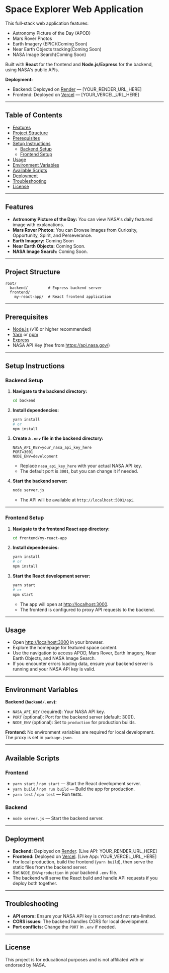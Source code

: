 # Space Explorer Web Application

This full-stack web application features:

- Astronomy Picture of the Day (APOD)
- Mars Rover Photos
- Earth Imagery (EPIC)(Coming Soon)
- Near Earth Objects tracking(Coming Soon)
- NASA Image Search(Coming Soon)

Built with **React** for the frontend and **Node.js/Express** for the backend, using NASA's public APIs.

**Deployment:**
- Backend: Deployed on [Render](https://render.com/) — [YOUR_RENDER_URL_HERE]
- Frontend: Deployed on [Vercel](https://vercel.com/) — [YOUR_VERCEL_URL_HERE]

---

## Table of Contents

- [Features](#features)
- [Project Structure](#project-structure)
- [Prerequisites](#prerequisites)
- [Setup Instructions](#setup-instructions)
  - [Backend Setup](#backend-setup)
  - [Frontend Setup](#frontend-setup)
- [Usage](#usage)
- [Environment Variables](#environment-variables)
- [Available Scripts](#available-scripts)
- [Deployment](#deployment)
- [Troubleshooting](#troubleshooting)
- [License](#license)

---

## Features

- **Astronomy Picture of the Day:** You can view NASA's daily featured image with explanations.
- **Mars Rover Photos:** You can Browse images from Curiosity, Opportunity, Spirit, and Perseverance.
- **Earth Imagery:** Coming Soon
- **Near Earth Objects:** Coming Soon.
- **NASA Image Search:** Coming Soon.

---

## Project Structure

```
root/
  backend/         # Express backend server
  frontend/
    my-react-app/  # React frontend application
```

---

## Prerequisites

- [Node.js](https://nodejs.org/) (v16 or higher recommended)
- [Yarn](https://yarnpkg.com/) or [npm](https://www.npmjs.com/)
- [Express](https://expressjs.com/en/4x/api.html)
- NASA API Key (free from https://api.nasa.gov/)

---

## Setup Instructions

### Backend Setup

1. **Navigate to the backend directory:**
   ```bash
   cd backend
   ```

2. **Install dependencies:**
   ```bash
   yarn install
   # or
   npm install
   ```

3. **Create a `.env` file in the backend directory:**
   ```
   NASA_API_KEY=your_nasa_api_key_here
   PORT=3001
   NODE_ENV=development
   ```
   - Replace `nasa_api_key_here` with your actual NASA API key.
   - The default port is `3001`, but you can change it if needed.

4. **Start the backend server:**
   ```bash
   node server.js
   ```
   - The API will be available at `http://localhost:5001/api`.

---

### Frontend Setup

1. **Navigate to the frontend React app directory:**
   ```bash
   cd frontend/my-react-app
   ```

2. **Install dependencies:**
   ```bash
   yarn install
   # or
   npm install
   ```

3. **Start the React development server:**
   ```bash
   yarn start
   # or
   npm start
   ```
   - The app will open at [http://localhost:3000](http://localhost:3000).
   - The frontend is configured to proxy API requests to the backend.

---

## Usage

- Open [http://localhost:3000](http://localhost:3000) in your browser.
- Explore the homepage for featured space content.
- Use the navigation to access APOD, Mars Rover, Earth Imagery, Near Earth Objects, and NASA Image Search.
- If you encounter errors loading data, ensure your backend server is running and your NASA API key is valid.

---

## Environment Variables

**Backend (`backend/.env`):**
- `NASA_API_KEY` (required): Your NASA API key.
- `PORT` (optional): Port for the backend server (default: 3001).
- `NODE_ENV` (optional): Set to `production` for production builds.

**Frontend:** No environment variables are required for local development. The proxy is set in `package.json`.

---

## Available Scripts

### Frontend

- `yarn start` / `npm start` — Start the React development server.
- `yarn build` / `npm run build` — Build the app for production.
- `yarn test` / `npm test` — Run tests.

### Backend

- `node server.js` — Start the backend server.

---

## Deployment

- **Backend:** Deployed on [Render](https://render.com/). [Live API: YOUR_RENDER_URL_HERE]
- **Frontend:** Deployed on [Vercel](https://vercel.com/). [Live App: YOUR_VERCEL_URL_HERE]
- For local production, build the frontend (`yarn build`), then serve the static files from the backend server.
- Set `NODE_ENV=production` in your backend `.env` file.
- The backend will serve the React build and handle API requests if you deploy both together.

---

## Troubleshooting

- **API errors:** Ensure your NASA API key is correct and not rate-limited.
- **CORS issues:** The backend handles CORS for local development.
- **Port conflicts:** Change the `PORT` in `.env` if needed.

---

## License

This project is for educational purposes and is not affiliated with or endorsed by NASA.

